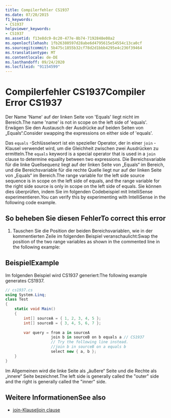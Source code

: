 ```yaml
---
title: Compilerfehler CS1937
ms.date: 07/20/2015
f1_keywords:
- CS1937
helpviewer_keywords:
- CS1937
ms.assetid: f13e8dc9-8c20-477e-8b74-7192848e08a2
ms.openlocfilehash: 1fb26380597d28abe6d4795615e54554c13ca0cf
ms.sourcegitcommit: 5b475c1855b32cf78d2d1bbb4295e4c236f39464
ms.translationtype: MT
ms.contentlocale: de-DE
ms.lasthandoff: 09/24/2020
ms.locfileid: "91154599"
---
```

# <a name="compiler-error-cs1937"></a><span data-ttu-id="ab392-102">Compilerfehler CS1937</span><span class="sxs-lookup"><span data-stu-id="ab392-102">Compiler Error CS1937</span></span>

<span data-ttu-id="ab392-103">Der Name 'Name' auf der linken Seite von 'Equals' liegt nicht im Bereich.</span><span class="sxs-lookup"><span data-stu-id="ab392-103">The name 'name' is not in scope on the left side of 'equals'.</span></span> <span data-ttu-id="ab392-104">Erwägen Sie den Austausch der Ausdrücke auf beiden Seiten von „Equals“.</span><span class="sxs-lookup"><span data-stu-id="ab392-104">Consider swapping the expressions on either side of 'equals'.</span></span>  
  
 <span data-ttu-id="ab392-105">Das `equals` -Schlüsselwort ist ein spezieller Operator, der in einer `join` -Klausel verwendet wird, um die Gleichheit zwischen zwei Ausdrücken zu ermitteln.</span><span class="sxs-lookup"><span data-stu-id="ab392-105">The `equals` keyword is a special operator that is used in a `join` clause to determine equality between two expressions.</span></span> <span data-ttu-id="ab392-106">Die Bereichsvariable für die linke Quellsequenz liegt auf der linken Seite von „Equals“ im Bereich, und die Bereichsvariable für die rechte Quelle liegt nur auf der linken Seite von „Equals“ im Bereich.</span><span class="sxs-lookup"><span data-stu-id="ab392-106">The range variable for the left side source sequence is in scope on the left side of equals, and the range variable for the right side source is only in scope on the left side of equals.</span></span> <span data-ttu-id="ab392-107">Sie können dies überprüfen, indem Sie im folgenden Codebeispiel mit IntelliSense experimentieren.</span><span class="sxs-lookup"><span data-stu-id="ab392-107">You can verify this by experimenting with IntelliSense in the following code example.</span></span>  
  
## <a name="to-correct-this-error"></a><span data-ttu-id="ab392-108">So beheben Sie diesen Fehler</span><span class="sxs-lookup"><span data-stu-id="ab392-108">To correct this error</span></span>  
  
1. <span data-ttu-id="ab392-109">Tauschen Sie die Position der beiden Bereichsvariablen, wie in der kommentierten Zeile im folgenden Beispiel veranschaulicht:</span><span class="sxs-lookup"><span data-stu-id="ab392-109">Swap the position of the two range variables as shown in the commented line in the following example:</span></span>  
  
## <a name="example"></a><span data-ttu-id="ab392-110">Beispiel</span><span class="sxs-lookup"><span data-stu-id="ab392-110">Example</span></span>  

 <span data-ttu-id="ab392-111">Im folgenden Beispiel wird CS1937 generiert:</span><span class="sxs-lookup"><span data-stu-id="ab392-111">The following example generates CS1937.</span></span>  
  
```csharp  
// cs1937.cs  
using System.Linq;  
class Test  
{  
    static void Main()  
    {  
        int[] sourceA = { 1, 2, 3, 4, 5 };  
        int[] sourceB = { 3, 4, 5, 6, 7 };  
  
        var query = from a in sourceA  
                    join b in sourceB on b equals a // CS1937  
                    // Try the following line instead.  
                    //join b in sourceB on a equals b  
                    select new { a, b };  
    }  
}  
```  
  
 <span data-ttu-id="ab392-112">Im Allgemeinen wird die linke Seite als „äußere“ Seite und die Rechte als „innere“ Seite bezeichnet.</span><span class="sxs-lookup"><span data-stu-id="ab392-112">The left side is generally called the "outer" side and the right is generally called the "inner" side.</span></span>  
  
## <a name="see-also"></a><span data-ttu-id="ab392-113">Weitere Informationen</span><span class="sxs-lookup"><span data-stu-id="ab392-113">See also</span></span>

- [<span data-ttu-id="ab392-114">join-Klausel</span><span class="sxs-lookup"><span data-stu-id="ab392-114">join clause</span></span>](../language-reference/keywords/join-clause.md)
